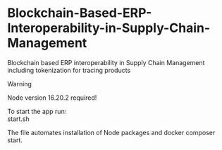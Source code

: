 # Blockchain-Based-ERP-Interoperability-in-Supply-Chain-Management
Blockchain based ERP interoperability in Supply Chain Management including tokenization for tracing products

> [!WARNING]
> Node version 16.20.2 required!

To start the app run:<br/>
start.sh<br/>

The file automates installation of Node packages and docker composer start.
